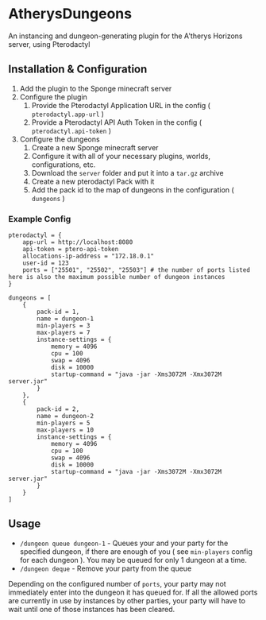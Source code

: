 # AtherysDungeons
An instancing and dungeon-generating plugin for the A'therys Horizons server, using Pterodactyl

## Installation & Configuration

1. Add the plugin to the Sponge minecraft server
2. Configure the plugin
    1. Provide the Pterodactyl Application URL in the config ( `pterodactyl.app-url` )
    2. Provide a Pterodactyl API Auth Token in the config ( `pterodactyl.api-token` )
3. Configure the dungeons
    1. Create a new Sponge minecraft server
    2. Configure it with all of your necessary plugins, worlds, configurations, etc.
    3. Download the `server` folder and put it into a `tar.gz` archive
    4. Create a new pterodactyl Pack with it
    4. Add the pack id to the map of dungeons in the configuration ( `dungeons` )
    
### Example Config

```hocon
pterodactyl = {
    app-url = http://localhost:8080
    api-token = ptero-api-token
    allocations-ip-address = "172.18.0.1"
    user-id = 123
    ports = ["25501", "25502", "25503"] # the number of ports listed here is also the maximum possible number of dungeon instances
}

dungeons = [
    {
        pack-id = 1,
        name = dungeon-1
        min-players = 3
        max-players = 7
        instance-settings = {
            memory = 4096
            cpu = 100
            swap = 4096
            disk = 10000
            startup-command = "java -jar -Xms3072M -Xmx3072M server.jar"
        }
    },
    {
        pack-id = 2,
        name = dungeon-2
        min-players = 5
        max-players = 10
        instance-settings = {
            memory = 4096
            cpu = 100
            swap = 4096
            disk = 10000
            startup-command = "java -jar -Xms3072M -Xmx3072M server.jar"
        }
    }
]
```

## Usage

* `/dungeon queue dungeon-1` - Queues your and your party for the specified dungeon, if there are enough of you ( see `min-players` config for each dungeon ). You may be queued for only 1 dungeon at a time.
* `/dungeon deque` - Remove your party from the queue

Depending on the configured number of `ports`, your party may not immediately enter into the dungeon it has queued for.
If all the allowed ports are currently in use by instances by other parties, your party will have to wait until one of those instances has been cleared.